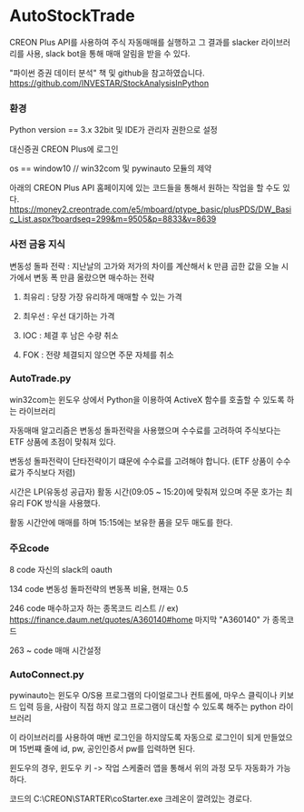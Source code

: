 # AutoStockTrade

CREON Plus API를 사용하여 주식 자동매매를 실행하고 그 결과를 slacker 라이브러리를 사용, slack bot을 통해 매매 알림을 받을 수 있다.

"파이썬 증권 데이터 분석" 책 및 github을 참고하였습니다.
https://github.com/INVESTAR/StockAnalysisInPython

### 환경
Python version == 3.x 32bit 및 IDE가 관리자 권한으로 설정

대신증권 CREON Plus에 로그인

os == window10 // win32com 및 pywinauto 모듈의 제약

아래의 CREON Plus API 홈페이지에 있는 코드들을 통해서 원하는 작업을 할 수도 있다.
https://money2.creontrade.com/e5/mboard/ptype_basic/plusPDS/DW_Basic_List.aspx?boardseq=299&m=9505&p=8833&v=8639

### 사전 금융 지식

변동성 돌파 전략 : 지난날의 고가와 저가의 차이를 계산해서 k 만큼 곱한 값을 오늘 시가에서 변동 폭 만큼 올랐으면 매수하는 전략

1. 최유리 : 당장 가장 유리하게 매매할 수 있는 가격

2. 최우선 : 우선 대기하는 가격

3. IOC : 체결 후 남은 수량 취소

4. FOK : 전량 체결되지 않으면 주문 자체를 취소

### AutoTrade.py

win32com는 윈도우 상에서 Python을 이용하여 ActiveX 함수를 호출할 수 있도록 하는 라이브러리

자동매매 알고리즘은 변동성 돌파전략을 사용했으며 수수료를 고려하여 주식보다는 ETF 상품에 초점이 맞춰져 있다. 

변동성 돌파전략이 단타전략이기 떄문에 수수료를 고려해야 합니다. (ETF 상품이 수수료가 주식보다 저렴)

시간은 LP(유동성 공급자) 활동 시간(09:05 ~ 15:20)에 맞춰져 있으며 주문 호가는 최유리 FOK 방식을 사용했다.

활동 시간안에 매매를 하며 15:15에는 보유한 품을 모두 매도를 한다.

### 주요code

8 code 자신의 slack의 oauth

134 code 변동성 돌파전략의 변동폭 비율, 현재는 0.5

246 code 매수하고자 하는 종목코드 리스트 // ex) https://finance.daum.net/quotes/A360140#home 마지막 "A360140" 가 종목코드

263 ~ code 매매 시간설정


### AutoConnect.py

pywinauto는 윈도우 O/S용 프로그램의 다이얼로그나 컨트롤에, 마우스 클릭이나 키보드 입력 등을, 사람이 직접 하지 않고 프로그램이 대신할 수 있도록 해주는 python 라이브러리

이 라이브러리를 사용하여 매번 로그인을 하지않도록 자동으로 로그인이 되게 만들었으며 15번쨰 줄에 id, pw, 공인인증서 pw를 입력하면 된다.

윈도우의 경우, 윈도우 키 -> 작업 스케줄러 앱을 통해서 위의 과정 모두 자동화가 가능하다.

코드의 C:\CREON\STARTER\coStarter.exe 크레온이 깔려있는 경로다.
